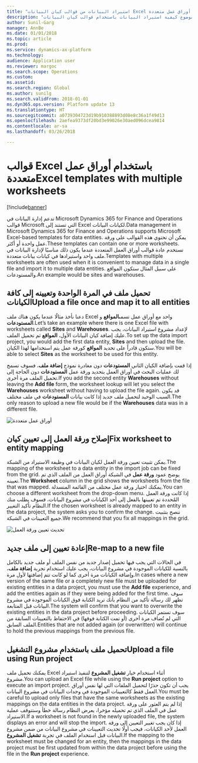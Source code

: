 ```yaml
---
title: "استيراد البيانات من قوالب كيان البيانات Excel باستخدام أوراق عمل متعددة"
description: "يوضح هذا الموضوع كيفية استيراد البيانات باستخدام قوالب كيان البيانات Excel إلى Microsoft Dynamics 365 for Finance and Operations."
author: Sunil-Garg
manager: AnnBe
ms.date: 01/01/2018
ms.topic: article
ms.prod: 
ms.service: dynamics-ax-platform
ms.technology: 
audience: Application user
ms.reviewer: margoc
ms.search.scope: Operations
ms.custom: 
ms.assetid: 
ms.search.region: Global
ms.author: sunilg
ms.search.validFrom: 2018-01-01
ms.dyn365.ops.version: Platform update 13
ms.translationtype: HT
ms.sourcegitcommit: a0739304723d19b910388893d08e8c36a1f49d13
ms.openlocfilehash: 2aefea9373df20bd3e99026e30aed096dcea9814
ms.contentlocale: ar-sa
ms.lasthandoff: 03/26/2018

---
```


# <a name="excel-templates-with-multiple-worksheets"></a><span data-ttu-id="8d6d6-103">قوالب Excel باستخدام أوراق عمل متعددة</span><span class="sxs-lookup"><span data-stu-id="8d6d6-103">Excel templates with multiple worksheets</span></span>

[!include[banner](../includes/banner.md)]

<span data-ttu-id="8d6d6-104">تدعم إدارة البيانات في Microsoft Dynamics 365 for Finance and Operations قوالب Microsoft التي تستند إلى Excel لكيانات البيانات.</span><span class="sxs-lookup"><span data-stu-id="8d6d6-104">Data management in Microsoft Dynamics 365 for Finance and Operations supports Microsoft Excel-based templates for data entities.</span></span> <span data-ttu-id="8d6d6-105">يمكن أن تحتوي هذه القوالب على ورقة عمل واحدة أو أكثر.</span><span class="sxs-lookup"><span data-stu-id="8d6d6-105">These templates can contain one or more worksheets.</span></span> <span data-ttu-id="8d6d6-106">تستخدم عادة قوالب أوراق العمل المتعددة عندما يكون ذلك مناسبًا لإدارة البيانات في ملف واحد واستيرادها في كيانات بيانات متعددة.</span><span class="sxs-lookup"><span data-stu-id="8d6d6-106">Templates with multiple worksheets are often used when it is convenient to manage data in a single file and import it to multiple data entities.</span></span> <span data-ttu-id="8d6d6-107">على سبيل المثال ستكون المواقع والمستودعات.</span><span class="sxs-lookup"><span data-stu-id="8d6d6-107">An example would be sites and warehouses.</span></span>

## <a name="upload-a-file-once-and-map-it-to-all-entities"></a><span data-ttu-id="8d6d6-108">تحميل ملف في المرة الواحدة وتعيينه إلى كافة الكيانات</span><span class="sxs-lookup"><span data-stu-id="8d6d6-108">Upload a file once and map it to all entities</span></span>
<span data-ttu-id="8d6d6-109">دعنا نأخذ مثالًا عندما يكون هناك ملف Excel واحد مع أوراق عمل تسمى**المواقع** و **المستودعات**.</span><span class="sxs-lookup"><span data-stu-id="8d6d6-109">Let’s take an example where there is one Excel file with worksheets called **Sites** and **Warehouses**.</span></span> <span data-ttu-id="8d6d6-110">لإعداد مشروع استيراد البيانات، يجب عليك إضافة كيان البيانات الأول، **المواقع** ثم تحميل الملف.</span><span class="sxs-lookup"><span data-stu-id="8d6d6-110">To set up the data import project, you would add the first data entity, **Sites** and then upload the file.</span></span> <span data-ttu-id="8d6d6-111">ستكون قادراً على تحديد **المواقع** كورقة عمل يتم استخدامها لهذا الكيان.</span><span class="sxs-lookup"><span data-stu-id="8d6d6-111">You will be able to select **Sites** as the worksheet to be used for this entity.</span></span>

<span data-ttu-id="8d6d6-112">إذا قمت بإضافة الكيان الثاني **المستودعات** دون مغادرة نموذج **إضافة ملف**، فسوف تسمح لك عمليات البحث في أوراق العمل بتحديد ورقة عمل **المستودعات** دون الحاجة إلى تحميل الملف مرة أخرى.</span><span class="sxs-lookup"><span data-stu-id="8d6d6-112">If you add the second entity **Warehouses** without leaving the **Add file** form, the worksheet lookup will let you select the **Warehouses** worksheet without having to upload the file again.</span></span> <span data-ttu-id="8d6d6-113">قد يكون السبب الوحيد لتحميل ملف جديد إذا كانت بيانات **المستودعات** في ملف مختلف.</span><span class="sxs-lookup"><span data-stu-id="8d6d6-113">The only reason to upload a new file would be if the **Warehouses** data was in a different file.</span></span>

![أوراق عمل متعددة](./media/AddFileMultipleWorkSheets.png) 

## <a name="fix-worksheet-to-entity-mapping"></a><span data-ttu-id="8d6d6-115">إصلاح ورقة العمل إلى تعيين كيان</span><span class="sxs-lookup"><span data-stu-id="8d6d6-115">Fix worksheet to entity mapping</span></span>

<span data-ttu-id="8d6d6-116">يمكن تثبيت تعيين ورقة العمل لكيان البيانات في وظيفة الاستيراد من الشبكة.</span><span class="sxs-lookup"><span data-stu-id="8d6d6-116">The mapping of the worksheet to a data entity in the import job can be fixed from the grid.</span></span> <span data-ttu-id="8d6d6-117">يوضح عمود **ورقة عمل** في الشبكة أوراق العمل من الملف الذي تم تعيينه.</span><span class="sxs-lookup"><span data-stu-id="8d6d6-117">The **Worksheet** column in the grid shows the worksheets from the file that was mapped.</span></span> <span data-ttu-id="8d6d6-118">يمكنك اختيار ورقة عمل مختلف من القائمة المنسدلة.</span><span class="sxs-lookup"><span data-stu-id="8d6d6-118">You can choose a different worksheet from the drop-down menu.</span></span> <span data-ttu-id="8d6d6-119">إذا كانت ورقة العمل المُحددة تم تعيينها بالفعل إلى أحد الكيانات في مشروع البيانات، فسوف يطلب منك النظام تأكيد التغيير.</span><span class="sxs-lookup"><span data-stu-id="8d6d6-119">If the chosen worksheet is already mapped to an entity in the data project, the system asks you to confirm the change.</span></span> <span data-ttu-id="8d6d6-120">ننصح بتثبيت جميع التعيينات في الشبكة.</span><span class="sxs-lookup"><span data-stu-id="8d6d6-120">We recommend that you fix all mappings in the grid.</span></span>

![تحديث تعيين ورقة العمل](./media/UpdateMappings.png)

## <a name="re-map-to-a-new-file"></a><span data-ttu-id="8d6d6-122">إعادة تعيين إلى ملف جديد</span><span class="sxs-lookup"><span data-stu-id="8d6d6-122">Re-map to a new file</span></span>

<span data-ttu-id="8d6d6-123">في الحالات التي يجب فيها تحميل إصدار جديد من نفس الملف أو ملف جديد بالكامل بالنسبة للكيانات الموجودة في مشروع البيانات، يجب عليك استخدام تجربة **إضافة ملف**، وإضافة الكيانات مرة أخرى كما لو كانت تتم إضافتها لأول مرة.</span><span class="sxs-lookup"><span data-stu-id="8d6d6-123">In cases where a new version of the same file or a completely new file must be uploaded for existing entities in a data project, you must use the **Add file** experience, and add the entities again as if they were being added for the first time.</span></span> <span data-ttu-id="8d6d6-124">سوف تظهر لك رسالة تأكيد من النظام بأنك تريد الكتابة فوق الكيانات الموجودة في مشروع البيانات قبل المتابعة.</span><span class="sxs-lookup"><span data-stu-id="8d6d6-124">The system will confirm that you want to overwrite the existing entities in the data project before proceeding.</span></span> <span data-ttu-id="8d6d6-125">سوف تستمر الكيانات التي لم تُضاف مرة أخرى (أو تمت الكتابة فوقها) في الاحتفاظ بالتعيينات السابقة من الملف السابق.</span><span class="sxs-lookup"><span data-stu-id="8d6d6-125">Entities that are not added again (or overwritten) will continue to hold the previous mappings from the previous file.</span></span>

## <a name="upload-a-file-using-run-project"></a><span data-ttu-id="8d6d6-126">تحميل ملف باستخدام مشروع التشغيل</span><span class="sxs-lookup"><span data-stu-id="8d6d6-126">Upload a file using Run project</span></span>

<span data-ttu-id="8d6d6-127">يمكنك تحميل ملف Excel أثناء استخدام خيار **تشغيل المشروع** لتنفيذ استيراد مشروع.</span><span class="sxs-lookup"><span data-stu-id="8d6d6-127">You can upload an Excel file while using the **Run project** option to execute an import project.</span></span> <span data-ttu-id="8d6d6-128">يجب أن تكون حذرًا لتحميل الملفات التي لها نفس أوراق العمل فقط كالتعيينات الموجودة في وحدات البيانات في مشروع البيانات.</span><span class="sxs-lookup"><span data-stu-id="8d6d6-128">You must be careful to upload only files that have the same worksheets as the existing mappings on the data entities in the data project.</span></span> <span data-ttu-id="8d6d6-129">إذا لم يتم العثور على ورقة عمل في الملف الذي تم تحميله مؤخرا، يعرض النظام رسالة خطأ وستتوقف عملية الاستيراد.</span><span class="sxs-lookup"><span data-stu-id="8d6d6-129">If a worksheet is not found in the newly uploaded file, the system displays an error and will stop the import.</span></span> <span data-ttu-id="8d6d6-130">إذا كان يجب تغيير التعيين إلى ورقة العمل لأحد الكيانات، فيجب أولًا تحديث التعيينات في مشروع البيانات من ضمن مشروع البيانات قبل استخدام الملف في تجربة **تشغيل المشروع**.</span><span class="sxs-lookup"><span data-stu-id="8d6d6-130">If the mapping to the worksheet must be changed for an entity, then the mappings in the data project must be first updated from within the data project before using the file in the **Run project** experience.</span></span>



